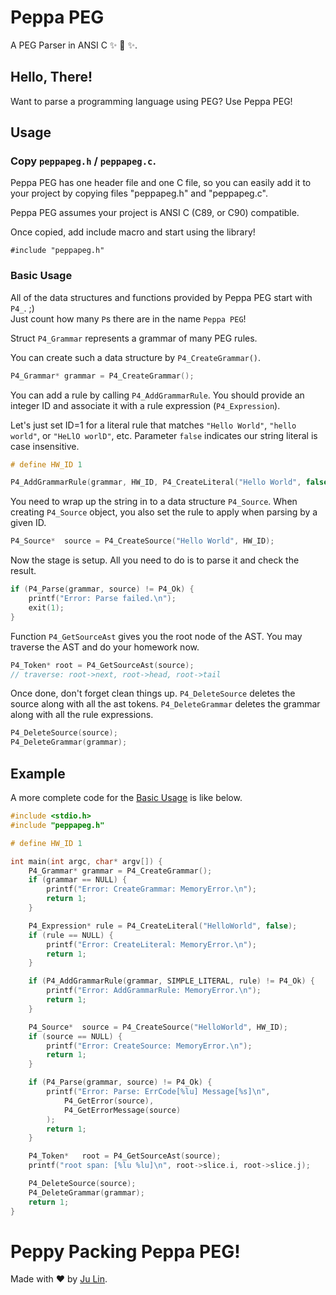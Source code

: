 # Peppa PEG

A PEG Parser in ANSI C ✨ 🐷 ✨.

## Hello, There!

Want to parse a programming language using PEG? Use Peppa PEG!

## Usage

### Copy `peppapeg.h` / `peppapeg.c`.

Peppa PEG has one header file and one C file, so you can easily add
it to your project by copying files "peppapeg.h" and "peppapeg.c".

Peppa PEG assumes your project is ANSI C (C89, or C90) compatible.

Once copied, add include macro and start using the library!

```
#include "peppapeg.h"
```

### Basic Usage

All of the data structures and functions provided by Peppa PEG
start with `P4_`. ;) \
Just count how many `P`s there are in the name `Peppa PEG`!

Struct `P4_Grammar` represents a grammar of many PEG rules.

You can create such a data structure by `P4_CreateGrammar()`.

```c
P4_Grammar* grammar = P4_CreateGrammar();
```

You can add a rule by calling `P4_AddGrammarRule`.
You should provide an integer ID and associate it with a rule expression (`P4_Expression`).

Let's just set ID=1 for a literal rule that matches `"Hello World"`, `"hello world"`, or `"HeLlO worlD"`, etc. Parameter `false` indicates our string literal is case insensitive.

```c
# define HW_ID 1

P4_AddGrammarRule(grammar, HW_ID, P4_CreateLiteral("Hello World", false));
```

You need to wrap up the string in to a data structure `P4_Source`.
When creating `P4_Source` object, you also set the rule to apply when parsing by a given ID.

```c
P4_Source*  source = P4_CreateSource("Hello World", HW_ID);
```

Now the stage is setup. All you need to do is to parse it and check the result.

```c
if (P4_Parse(grammar, source) != P4_Ok) {
    printf("Error: Parse failed.\n");
    exit(1);
}
```

Function `P4_GetSourceAst` gives you the root node of the AST.
You may traverse the AST and do your homework now.

```c
P4_Token* root = P4_GetSourceAst(source);
// traverse: root->next, root->head, root->tail
```

Once done, don't forget clean things up.
`P4_DeleteSource` deletes the source along with all the ast tokens.
`P4_DeleteGrammar` deletes the grammar along with all the rule expressions.

```c
P4_DeleteSource(source);
P4_DeleteGrammar(grammar);
```

## Example

A more complete code for the [Basic Usage](#basic-usage) is like below.

```c
#include <stdio.h>
#include "peppapeg.h"

# define HW_ID 1

int main(int argc, char* argv[]) {
    P4_Grammar* grammar = P4_CreateGrammar();
    if (grammar == NULL) {
        printf("Error: CreateGrammar: MemoryError.\n");
        return 1;
    }

    P4_Expression* rule = P4_CreateLiteral("HelloWorld", false);
    if (rule == NULL) {
        printf("Error: CreateLiteral: MemoryError.\n");
        return 1;
    }

    if (P4_AddGrammarRule(grammar, SIMPLE_LITERAL, rule) != P4_Ok) {
        printf("Error: AddGrammarRule: MemoryError.\n");
        return 1;
    }

    P4_Source*  source = P4_CreateSource("HelloWorld", HW_ID);
    if (source == NULL) {
        printf("Error: CreateSource: MemoryError.\n");
        return 1;
    }

    if (P4_Parse(grammar, source) != P4_Ok) {
        printf("Error: Parse: ErrCode[%lu] Message[%s]\n",
            P4_GetError(source),
            P4_GetErrorMessage(source)
        );
        return 1;
    }

    P4_Token*   root = P4_GetSourceAst(source);
    printf("root span: [%lu %lu]\n", root->slice.i, root->slice.j);

    P4_DeleteSource(source);
    P4_DeleteGrammar(grammar);
    return 1;
}
```

# Peppy Packing Peppa PEG!

Made with ❤️  by [Ju Lin](https://github.com/soasme).
